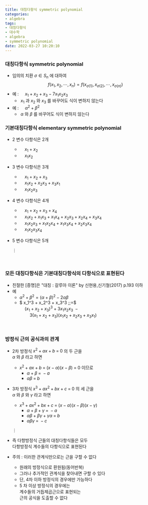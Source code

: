 ```yaml
---
title: 대칭다항식 symmetric polynomial
categories: 
- algebra
tags:
- 대칭다항식 
- 대수학
- algebra
- symmetric polynomial
date: 2022-03-27 10:20:10
---
```


### 대칭다항식 symmetric polynomial
- 임의의 치환 $\sigma \in S_n$ 에 대하여  
$$f(x_1, x_2, \cdots, x_n) = f(x_{\sigma(1)}, x_{\sigma(2)}, \cdots, x_{\sigma(n)})$$
- 예 : $\quad x_1 + x_2 + x_3 - 7 x_1 x_2 x_3$
  - $\; x_1$ 과 $x_2$ 와 $x_3$ 를 바꾸어도 식이 변하지 않는다
- 예 : $\quad \alpha^2 + \beta^2$
  - $\;\alpha$ 와 $\beta$ 를 바꾸어도 식이 변하지 않는다

### 기본대칭다항식 elementary symmetric polynomial
- 2 변수 다항식은 2개
  - $\quad x_1 + x_2$
  - $\quad x_1 x_2$     
- 3 변수 다항식은 3개
  - $\quad x_1 + x_2 + x_3$
  - $\quad x_1 x_2 + x_2 x_3 + x_3 x_1$
  - $\quad x_1 x_2 x_3$
- 4 변수 다항식은 4개
  - $\quad x_1 + x_2 + x_3 + x_4$
  - $\quad x_1 x_2 + x_1 x_3 + x_1 x_4 + x_2 x_3 + x_2 x_4 + x_3 x_4$
  - $\quad x_1 x_2 x_3 + x_1 x_2 x_4 + x_1 x_3 x_4 + x_2 x_3 x_4$
  - $\quad x_1 x_2 x_3 x_4$  
- 5 변수 다항식은 5개

  $\vdots$

<br>

### 모든 대칭다항식은 기본대칭다항식의 다항식으로 표현된다
- 친절한 [증명]은 "대칭 : 갈루아 이론" by 신현용,신기철(2017) p.193 이하
- 예
  - $\alpha^2 + \beta^2 = (\alpha + \beta)^2 - 2\alpha\beta$
  - $ x_1^3 + x_2^3 + x_3^3 \;\;=$  
  $\quad (x_1 + x_2 + x_3)^3 \;+\; 3 x_1 x_2 x_3 \;\;-$  
  $\quad \quad 3(x_1 + x_2 + x_3)(x_1 x_2 + x_2 x_3 + x_3 x_1)$

<br>

### 방정식 근의 공식과의 관계
- 2차 방정식 $x^2 + a x + b \;=\; 0$ 의 두 근을  
$\alpha$ 와 $\beta$ 라고 하면
    - $x^2 + a x + b \;=\; (x-\alpha)(x-\beta) \;=\; 0$ 이므로
      - $\alpha + \beta \;=\; -a$
      - $\alpha\beta \;=\; b$    
- 3차 방정식 $x^3 + a x^2 + b x + c \;=\; 0$ 의 세 근을  
$\alpha$ 와 $\beta$ 와 $\gamma$ 라고 하면
    - $x^3 + a x^2 + b x + c \;=\; (x-\alpha)(x-\beta)(x-\gamma)$
      - $\alpha + \beta + \gamma \;=\; -a$
      - $\alpha\beta + \beta\gamma + \gamma\alpha \;=\; b$    
      - $\alpha\beta\gamma \;=\; -c$

  $\vdots$

- 즉 다항방정식 근들의 대칭다항식들은 모두  
    다항방정식 계수들의 다항식으로 표현된다
- 주의 : 이러한 관계식만으로는 근을 구할 수 없다
  - 원래의 방정식으로 환원됨(동어반복)
  - 그러나 추가적인 관계식을 찾아내면 구할 수 있다
  - 단, 4차 이하 방정식의 경우에만 가능하다
  - 5 차 이상 방정식의 경우에는  
  계수들의 거듭제곱근으로 표현되는  
  근의 공식을 도출할 수 없다

<br>    
    